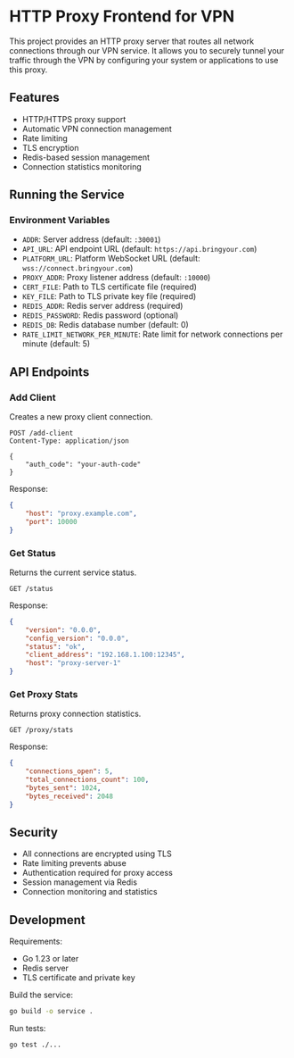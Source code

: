 # HTTP Proxy Frontend for VPN

This project provides an HTTP proxy server that routes all network connections through our VPN service. It allows you to securely tunnel your traffic through the VPN by configuring your system or applications to use this proxy.

## Features

- HTTP/HTTPS proxy support
- Automatic VPN connection management
- Rate limiting
- TLS encryption
- Redis-based session management
- Connection statistics monitoring

## Running the Service

### Environment Variables

- `ADDR`: Server address (default: `:30001`)
- `API_URL`: API endpoint URL (default: `https://api.bringyour.com`)
- `PLATFORM_URL`: Platform WebSocket URL (default: `wss://connect.bringyour.com`)
- `PROXY_ADDR`: Proxy listener address (default: `:10000`)
- `CERT_FILE`: Path to TLS certificate file (required)
- `KEY_FILE`: Path to TLS private key file (required)
- `REDIS_ADDR`: Redis server address (required)
- `REDIS_PASSWORD`: Redis password (optional)
- `REDIS_DB`: Redis database number (default: 0)
- `RATE_LIMIT_NETWORK_PER_MINUTE`: Rate limit for network connections per minute (default: 5)

## API Endpoints

### Add Client

Creates a new proxy client connection.

```http
POST /add-client
Content-Type: application/json

{
    "auth_code": "your-auth-code"
}
```

Response:
```json
{
    "host": "proxy.example.com",
    "port": 10000
}
```

### Get Status

Returns the current service status.

```http
GET /status
```

Response:
```json
{
    "version": "0.0.0",
    "config_version": "0.0.0",
    "status": "ok",
    "client_address": "192.168.1.100:12345",
    "host": "proxy-server-1"
}
```

### Get Proxy Stats

Returns proxy connection statistics.

```http
GET /proxy/stats
```

Response:
```json
{
    "connections_open": 5,
    "total_connections_count": 100,
    "bytes_sent": 1024,
    "bytes_received": 2048
}
```

## Security

- All connections are encrypted using TLS
- Rate limiting prevents abuse
- Authentication required for proxy access
- Session management via Redis
- Connection monitoring and statistics

## Development

Requirements:
- Go 1.23 or later
- Redis server
- TLS certificate and private key

Build the service:

```bash
go build -o service .
```

Run tests:

```bash
go test ./...
```

